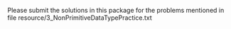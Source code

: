Please submit the solutions in this package for the problems mentioned in file resource/3_NonPrimitiveDataTypePractice.txt